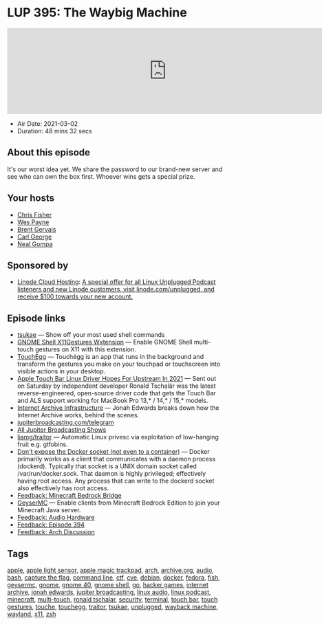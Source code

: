 # LUP 395: The Waybig Machine

<iframe src="https://player.fireside.fm/v2/RUkczH-V+XORr9Enx?theme=dark" width="740" height="200" frameborder="0" scrolling="no"></iframe>

* Air Date: 2021-03-02
* Duration: 48 mins 32 secs

## About this episode

It's our worst idea yet. We share the password to our brand-new server and see who can own the box first. Whoever wins gets a special prize.

## Your hosts
* [Chris Fisher](https://linuxunplugged.com/hosts/chrislas)
* [Wes Payne](https://linuxunplugged.com/hosts/wes)
* [Brent Gervais](https://linuxunplugged.com/guests/brentgervais)
* [Carl George](https://linuxunplugged.com/guests/carlgeorge)
* [Neal Gompa](https://linuxunplugged.com/guests/nealgompa)

## Sponsored by

  * [Linode Cloud Hosting](https://linode.com/unplugged): [A special offer for all Linux Unplugged Podcast listeners and new Linode customers, visit linode.com/unplugged, and receive $100 towards your new account. ](https://linode.com/unplugged)



## Episode links

  * [tsukae](https://github.com/irevenko/tsukae "tsukae") — Show off your most used shell commands
  * [GNOME Shell X11Gestures Wxtension](https://github.com/JoseExposito/gnome-shell-extension-x11gestures "GNOME Shell X11Gestures Wxtension") — Enable GNOME Shell multi-touch gestures on X11 with this extension.
  * [TouchEgg](https://github.com/JoseExposito/touchegg#readme "TouchEgg") — Touchégg is an app that runs in the background and transform the gestures you make on your touchpad or touchscreen into visible actions in your desktop.
  * [Apple Touch Bar Linux Driver Hopes For Upstream In 2021](https://phoronix.com/scan.php?page=news_item&px=Apple-Touch-Bar-For-Linux "Apple Touch Bar Linux Driver Hopes For Upstream In 2021") — Sent out on Saturday by independent developer Ronald Tschalär was the latest reverse-engineered, open-source driver code that gets the Touch Bar and ALS support working for MacBook Pro 13,* / 14,* / 15,* models.
  * [Internet Archive Infrastructure](https://archive.org/details/jonah-edwards-presentation "Internet Archive Infrastructure") — Jonah Edwards breaks down how the Internet Archive works, behind the scenes.
  * [jupiterbroadcasting.com/telegram](http://jupiterbroadcasting.com/telegram "jupiterbroadcasting.com/telegram")
  * [All Jupiter Broadcasting Shows](https://feed.jupiter.zone/allshows "All Jupiter Broadcasting Shows")
  * [liamg/traitor](https://github.com/liamg/traitor "liamg/traitor") — Automatic Linux privesc via exploitation of low-hanging fruit e.g. gtfobins.
  * [Don't expose the Docker socket (not even to a container)](https://www.lvh.io/posts/dont-expose-the-docker-socket-not-even-to-a-container/ "Don't expose the Docker socket \(not even to a container\)") — Docker primarily works as a client that communicates with a daemon process (dockerd). Typically that socket is a UNIX domain socket called /var/run/docker.sock. That daemon is highly privileged; effectively having root access. Any process that can write to the dockerd socket also effectively has root access.
  * [Feedback: Minecraft Bedrock Bridge](https://slexy.org/view/s2PoDQnxhE "Feedback: Minecraft Bedrock Bridge")
  * [GeyserMC](https://geysermc.org/ "GeyserMC") — Enable clients from Minecraft Bedrock Edition to join your Minecraft Java server.
  * [Feedback: Audio Hardware](https://slexy.org/view/s257OvixLm "Feedback: Audio Hardware")
  * [Feedback: Episode 394](https://slexy.org/view/s21VYiQsxV "Feedback: Episode 394")
  * [Feedback: Arch Discussion](https://slexy.org/view/s2RdSnJ0ja "Feedback: Arch Discussion")



## Tags

[apple](https://linuxunplugged.com/tags/apple), [apple light sensor](https://linuxunplugged.com/tags/apple%20light%20sensor), [apple magic trackpad](https://linuxunplugged.com/tags/apple%20magic%20trackpad), [arch](https://linuxunplugged.com/tags/arch), [archive.org](https://linuxunplugged.com/tags/archive.org), [audio](https://linuxunplugged.com/tags/audio), [bash](https://linuxunplugged.com/tags/bash), [capture the flag](https://linuxunplugged.com/tags/capture%20the%20flag), [command line](https://linuxunplugged.com/tags/command%20line), [ctf](https://linuxunplugged.com/tags/ctf), [cve](https://linuxunplugged.com/tags/cve), [debian](https://linuxunplugged.com/tags/debian), [docker](https://linuxunplugged.com/tags/docker), [fedora](https://linuxunplugged.com/tags/fedora), [fish](https://linuxunplugged.com/tags/fish), [geysermc](https://linuxunplugged.com/tags/geysermc), [gnome](https://linuxunplugged.com/tags/gnome), [gnome 40](https://linuxunplugged.com/tags/gnome%2040), [gnome shell](https://linuxunplugged.com/tags/gnome%20shell), [go](https://linuxunplugged.com/tags/go), [hacker games](https://linuxunplugged.com/tags/hacker%20games), [internet archive](https://linuxunplugged.com/tags/internet%20archive), [jonah edwards](https://linuxunplugged.com/tags/jonah%20edwards), [jupiter broadcasting](https://linuxunplugged.com/tags/jupiter%20broadcasting), [linux audio](https://linuxunplugged.com/tags/linux%20audio), [linux podcast](https://linuxunplugged.com/tags/linux%20podcast), [minecraft](https://linuxunplugged.com/tags/minecraft), [multi-touch](https://linuxunplugged.com/tags/multi-touch), [ronald tschalar](https://linuxunplugged.com/tags/ronald%20tschalar), [security](https://linuxunplugged.com/tags/security), [terminal](https://linuxunplugged.com/tags/terminal), [touch bar](https://linuxunplugged.com/tags/touch%20bar), [touch gestures](https://linuxunplugged.com/tags/touch%20gestures), [touche](https://linuxunplugged.com/tags/touche), [touchegg](https://linuxunplugged.com/tags/touchegg), [traitor](https://linuxunplugged.com/tags/traitor), [tsukae](https://linuxunplugged.com/tags/tsukae), [unplugged](https://linuxunplugged.com/tags/unplugged), [wayback machine](https://linuxunplugged.com/tags/wayback%20machine), [wayland](https://linuxunplugged.com/tags/wayland), [x11](https://linuxunplugged.com/tags/x11), [zsh](https://linuxunplugged.com/tags/zsh)